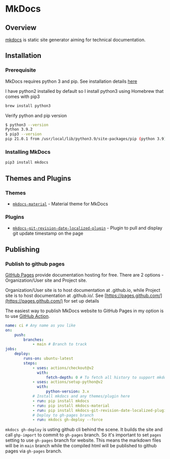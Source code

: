 # MkDocs

## Overview
[mkdocs](https://www.mkdocs.org) is static site generator aiming for technical documentation.

## Installation

### Prerequisite 
MkDocs requires python 3 and pip. See installation details [here](https://www.mkdocs.org/user-guide/installation/)

I have python2 installed by default so I install python3 using Homebrew that comes with pip3
``` bash
brew install python3
```
Verify python and pip version
``` bash
$ python3 --version
Python 3.9.2
$ pip3 --version
pip 21.0.1 from /usr/local/lib/python3.9/site-packages/pip (python 3.9)
```

### Installing MkDocs
``` bash
pip3 install mkdocs
```

## Themes and Plugins

### Themes
- [`mkdocs-material`](themes/mkdocs-material) - Material theme for MkDocs

### Plugins
- [`mkdocs-git-revision-date-localized-plugin`](plugins/mkdocs-git-revision-date-localized-plugin) - Plugin to pull and display git update timestamp on the page

## 
## Publishing

### Publish to github pages
[GitHub Pages](https://pages.github.com/) provide documentation hosting for free. There are 2 options - Organization/User site and Project site. 

Organization/User site is to host documentation at <username>.github.io, while Project site is to host documentation at <username>.github.io/<repo>. See [https://pages.github.com/](https://pages.github.com/) for set up details

The easiest way to publish MkDocs website to GitHub Pages in my option is to use [GitHub Action](https://github.com/features/actions).

``` yaml title=".github/workflows/ci.yml"
name: ci # Any name as you like
on:
    push:
        branches:
            - main # Branch to track
jobs:
    deploy:
        runs-on: ubuntu-latest
        steps:
            - uses: actions/checkout@v2
              with:
                  fetch-depth: 0 # To fetch all history to support mkdocs-git-revision-date-localized-plugin
            - uses: actions/setup-python@v2
              with:
                  python-version: 3.x
            # Install mkdocs and any themes/plugin here
            - run: pip install mkdocs
            - run: pip install mkdocs-material
            - run: pip install mkdocs-git-revision-date-localized-plugin
            # Deploy to gh-pages branch
            - run: mkdocs gh-deploy --force
```

`mkdocs gh-deploy` is usting github cli behind the scene. It builds the site and call `ghp-import` to commit to `gh-pages` branch. So it's important to set `pages` setting to use `gh-pages` branch for website. This means the markdown files will be in `main` branch while the compiled html will be published to github pages via `gh-pages` branch.
